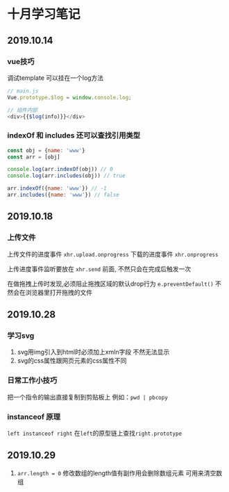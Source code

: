 # 十月学习笔记

## 2019.10.14

### vue技巧

调试template 可以挂在一个log方法

```js
// main.js
Vue.prototype.$log = window.console.log;

// 组件内部
<div>{{$log(info)}}</div>
```

### indexOf 和 includes 还可以查找引用类型

```js
const obj = {name: 'www'}
const arr = [obj]

console.log(arr.indexOf(obj)) // 0
console.log(arr.includes(obj)) // true

arr.indexOf({name: 'www'}) // -1 
arr.includes({name: 'www'}) // false

```

## 2019.10.18  

### 上传文件

上传文件的进度事件 ```xhr.upload.onprogress```
下载的进度事件 ```xhr.onprogress```

上传进度事件监听要放在 ```xhr.send``` 前面, 不然只会在完成后触发一次

在做拖拽上传时发现,必须阻止拖拽区域的默认drop行为 ```e.preventDefault()``` 不然会在浏览器里打开拖拽的文件

## 2019.10.28  

### 学习svg  

1. svg用img引入到html时必须加上xmln字段 不然无法显示
2. svg的css属性跟网页元素的css属性不同

### 日常工作小技巧

把一个指令的输出直接复制到剪贴板上  例如：```pwd | pbcopy```

### instanceof 原理

```left instanceof right``` 在```left```的原型链上查找```right.prototype```

## 2019.10.29  

1. ```arr.length = 0``` 修改数组的length值有副作用会删除数组元素 可用来清空数组
